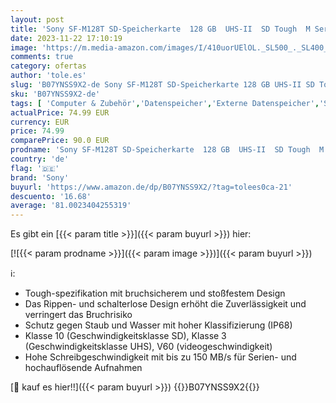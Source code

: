 ```yaml
---
layout: post
title: 'Sony SF-M128T SD-Speicherkarte  128 GB  UHS-II  SD Tough  M Serie '
date: 2023-11-22 17:10:19
image: 'https://m.media-amazon.com/images/I/410uorUElOL._SL500_._SL400_.jpg'
comments: true
category: ofertas
author: 'tole.es'
slug: 'B07YNSS9X2-de Sony SF-M128T SD-Speicherkarte 128 GB UHS-II SD Tough M Serie'
sku: 'B07YNSS9X2-de'
tags: [ 'Computer & Zubehör','Datenspeicher','Externe Datenspeicher','SecureDigital-Cards','Speicherkarten','sony','🇩🇪', ]
actualPrice: 74.99 EUR
currency: EUR
price: 74.99
comparePrice: 90.0 EUR
prodname: 'Sony SF-M128T SD-Speicherkarte  128 GB  UHS-II  SD Tough  M Serie '
country: 'de'
flag: '🇩🇪'
brand: 'Sony'
buyurl: 'https://www.amazon.de/dp/B07YNSS9X2/?tag=tolees0ca-21'
descuento: '16.68'
average: '81.0023404255319'
---
```


Es gibt ein [{{< param title >}}]({{< param buyurl >}}) hier:

[![{{< param prodname >}}]({{< param image >}})]({{< param buyurl >}})

ℹ️:

- Tough-spezifikation mit bruchsicherem und stoßfestem Design
- Das Rippen- und schalterlose Design erhöht die Zuverlässigkeit und verringert das Bruchrisiko
- Schutz gegen Staub und Wasser mit hoher Klassifizierung (IP68)
- Klasse 10 (Geschwindigkeitsklasse SD), Klasse 3 (Geschwindigkeitsklasse UHS), V60 (videogeschwindigkeit)
- Hohe Schreibgeschwindigkeit mit bis zu 150 MB/s für Serien- und hochauflösende Aufnahmen

[🛒 kauf es hier!!]({{< param buyurl >}})
{{<world>}}B07YNSS9X2{{</world>}}
